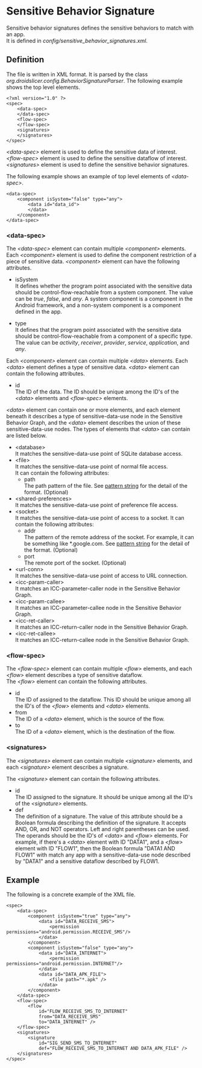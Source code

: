 # Sensitive Behavior Signature #
Sensitive behavior signatures defines the sensitive behaviors to match with an app.  
It is defined in *config/sensitive_behavior_signatures.xml*.

## Definition ##
The file is written in XML format. It is parsed by the class *org.droidslicer.config.BehaviorSignatureParser*. The following example shows the top level elements.


    <?xml version="1.0" ?>
    <spec>
        <data-spec>
        </data-spec>
        <flow-spec>
        </flow-spec>
        <signatures>
        </signatures>
    </spec>

*&lt;data-spec&gt;* element is used to define the sensitive data of interest.  
*&lt;flow-spec&gt;* element is used to define the sensitive dataflow of interest.  
*&lt;signatures&gt;* element is used to define the sensitive behavior signatures.

The following example shows an example of top level elements of *&lt;data-spec&gt;*.

    <data-spec>
        <component isSystem="false" type="any">
            <data id="data_id">
            </data>
        </component>
    </data-spec>

### &lt;data-spec&gt; ###

The *&lt;data-spec&gt;* element can contain multiple *&lt;component&gt;* elements. Each *&lt;component&gt;* element is used to define the component restriction of a piece of sensitive data.  *&lt;component&gt;* element can have the following attributes.  

- isSystem  
It defines whether the program point associated with the sensitive data should be control-flow-reachable from a system component. The value can be *true*, *false*, and *any*. A system component is a component in the Android framework, and a non-system component is a component defined in the app.

- type  
It defines that the program point associated with the sensitive data should be control-flow-reachable from a component of a specific type. The value can be *activity*, *receiver*, *provider*, *service*, *application*, and *any*.  

Each *&lt;component&gt;* element can contain multiple *&lt;data&gt;* elements. Each *&lt;data&gt;* element defines a type of sensitive data.  *&lt;data&gt;* element can contain the following attributes.

- id  
The ID of the data. The ID should be unique among the ID's of the *&lt;data&gt;* elements and *&lt;flow-spec&gt;* elements.  

*&lt;data&gt;* element can contain one or more elements, and each element beneath it describes a type of sensitive-data-use node in the Sensitive Behavior Graph, and the *&lt;data&gt;* element describes the union of these sensitive-data-use nodes. The types of elements that *&lt;data&gt;* can contain are listed below.

- &lt;database&gt;  
It matches the sensitive-data-use point of SQLite database access.
- &lt;file&gt;  
It matches the sensitive-data-use point of normal file access.  
It can contain the following attributes:
    - path  
    The path pattern of the file. See [pattern string] for the detail of the format. (Optional)
- &lt;shared-preferences&gt;  
It matches the sensitive-data-use point of preference file access.
- &lt;socket&gt;  
It matches the sensitive-data-use point of access to a socket.
It can contain the following attributes:
    - addr  
    The pattern of the remote address of the socket. For example, it can be something like *.google.com. See [pattern string] for the detail of the format. (Optional)
    - port  
    The remote port of the socket. (Optional)
- &lt;url-conn&gt;  
It matches the sensitive-data-use point of access to URL connection.
- &lt;icc-param-caller&gt;  
It matches an ICC-parameter-caller node in the Sensitive Behavior Graph. 
- &lt;icc-param-callee&gt;  
It matches an ICC-parameter-callee node in the Sensitive Behavior Graph.
- &lt;icc-ret-caller&gt;  
It matches an ICC-return-caller node in the Sensitive Behavior Graph.
- &lt;icc-ret-callee&gt;  
It matches an ICC-return-callee node in the Sensitive Behavior Graph.

### &lt;flow-spec&gt; ###
The *&lt;flow-spec&gt;* element can contain multiple *&lt;flow&gt;* elements, and each *&lt;flow&gt;* element describes a type of sensitive dataflow.  
The *&lt;flow&gt;* element can contain the following attributes.

- id  
The ID of assigned to the dataflow. This ID should be unique among all the ID's of the *&lt;flow&gt;* elements and *&lt;data&gt;* elements.
- from  
The ID of a *&lt;data&gt;* element, which is the source of the flow.
- to  
The ID of a *&lt;data&gt;* element, which is the destination of the flow.

### &lt;signatures&gt; ###
The *&lt;signatures&gt;* element can contain multiple *&lt;signature&gt;* elements, and each *&lt;signature&gt;* element describes a signature.

The *&lt;signature&gt;* element can contain the following attributes.

- id  
The ID assigned to the signature. It should be unique among all the ID's of the *&lt;signature&gt;* elements.
- def  
The definition of a signature. The value of this attribute should be a Boolean formula describing the definition of the signature. It accepts AND, OR, and NOT operators. Left and right parentheses can be used. The operands should be the ID's of *&lt;data&gt;* and *&lt;flow&gt;* elements. For example, if there's a *&lt;data&gt;* element with ID "DATA1", and a *&lt;flow&gt;* element with ID "FLOW1", then the Boolean formula "DATA1 AND FLOW1" with match any app with a sensitive-data-use node described by "DATA1" and a sensitive dataflow described by FLOW1.

## Example ##
The following is a concrete example of the XML file.

    <spec>
    	<data-spec>
            <component isSystem="true" type="any">
                <data id="DATA_RECEIVE_SMS">
                    <permission permissions="android.permission.RECEIVE_SMS"/>
                </data>
            </component>
            <component isSystem="false" type="any">
                <data id="DATA_INTERNET">
                    <permission permissions="android.permission.INTERNET"/>
                </data>
                <data id="DATA_APK_FILE">
                    <file path="*.apk" />
                </data>
            </component>
        </data-spec>
        <flow-spec>
            <flow 
                id="FLOW_RECEIVE_SMS_TO_INTERNET" 
                from="DATA_RECEIVE_SMS" 
                to="DATA_INTERNET" />
        </flow-spec>
        <signatures>
            <signature 
                id="SIG_SEND_SMS_TO_INTERNET"
                def="FLOW_RECEIVE_SMS_TO_INTERNET AND DATA_APK_FILE" />
        </signatures>
    </spec>
    
[pattern string]:pat_str.html